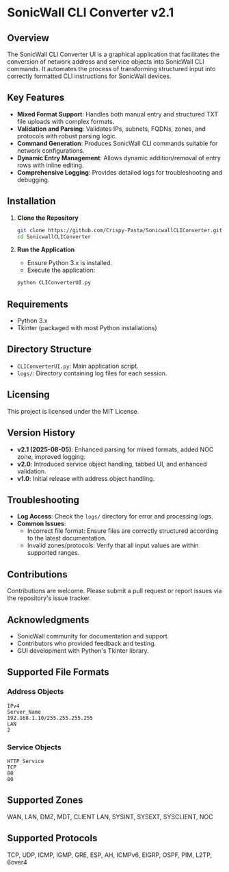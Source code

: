 # SonicWall CLI Converter v2.1

## Overview

The SonicWall CLI Converter UI is a graphical application that facilitates the conversion of network address and service objects into SonicWall CLI commands. It automates the process of transforming structured input into correctly formatted CLI instructions for SonicWall devices.

## Key Features

- **Mixed Format Support**: Handles both manual entry and structured TXT file uploads with complex formats.
- **Validation and Parsing**: Validates IPs, subnets, FQDNs, zones, and protocols with robust parsing logic.
- **Command Generation**: Produces SonicWall CLI commands suitable for network configurations.
- **Dynamic Entry Management**: Allows dynamic addition/removal of entry rows with inline editing.
- **Comprehensive Logging**: Provides detailed logs for troubleshooting and debugging.

## Installation

1. **Clone the Repository**
   ```bash
   git clone https://github.com/Crispy-Pasta/SonicwallCLIConverter.git
   cd SonicwallCLIConverter
   ```

2. **Run the Application**
   - Ensure Python 3.x is installed.
   - Execute the application:
   ```bash
   python CLIConverterUI.py
   ```

## Requirements

- Python 3.x
- Tkinter (packaged with most Python installations)

## Directory Structure

- `CLIConverterUI.py`: Main application script.
- `logs/`: Directory containing log files for each session.

## Licensing

This project is licensed under the MIT License.

## Version History

- **v2.1 (2025-08-05)**: Enhanced parsing for mixed formats, added NOC zone, improved logging.
- **v2.0**: Introduced service object handling, tabbed UI, and enhanced validation.
- **v1.0**: Initial release with address object handling.

## Troubleshooting

- **Log Access**: Check the `logs/` directory for error and processing logs.
- **Common Issues**:
  - Incorrect file format: Ensure files are correctly structured according to the latest documentation.
  - Invalid zones/protocols: Verify that all input values are within supported ranges.

## Contributions

Contributions are welcome. Please submit a pull request or report issues via the repository's issue tracker.

## Acknowledgments

- SonicWall community for documentation and support.
- Contributors who provided feedback and testing.
- GUI development with Python's Tkinter library.


## Supported File Formats

### Address Objects
```
IPv4
Server_Name
192.168.1.10/255.255.255.255
LAN
2
```

### Service Objects
```
HTTP_Service
TCP
80
80
```

## Supported Zones
WAN, LAN, DMZ, MDT, CLIENT LAN, SYSINT, SYSEXT, SYSCLIENT, NOC

## Supported Protocols
TCP, UDP, ICMP, IGMP, GRE, ESP, AH, ICMPv6, EIGRP, OSPF, PIM, L2TP, 6over4
